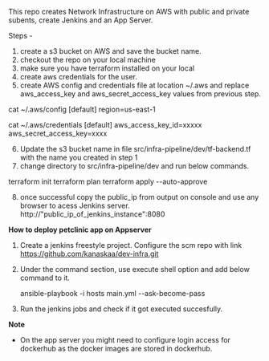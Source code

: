 This repo creates Network Infrastructure on AWS with public and private subents, create Jenkins and an App Server.

Steps -

1. create a s3 bucket on AWS and save the bucket name.
2. checkout the repo on your local machine
3. make sure you have terraform installed on your local
4. create aws credentials for the user.
5. create AWS config and credentials file at location ~/.aws and replace aws_access_key and aws_secret_access_key values from previous step.

cat ~/.aws/config
[default]
region=us-east-1

cat ~/.aws/credentials
[default]
aws_access_key_id=xxxxx
aws_secret_access_key=xxxx

6. Update the s3 bucket name in file src/infra-pipeline/dev/tf-backend.tf with the name you created in step 1
7. change directory to src/infra-pipeline/dev and run below commands.

terraform init
terraform plan
terraform apply --auto-approve

8. once successful copy the public_ip from output on console and use any browser to acess Jenkins server.
http://"public_ip_of_jenkins_instance":8080

**How to deploy petclinic app on Appserver**
1. Create a jenkins freestyle project. Configure the scm repo with link https://github.com/kanaskaa/dev-infra.git
2. Under the command section, use execute shell option and add below command to it.

   ansible-playbook -i hosts main.yml --ask-become-pass
   
3. Run the jenkins jobs and check if it got executed succesfully.

**Note**
* On the app server you might need to configure login access for dockerhub as the docker images are stored in dockerhub.
